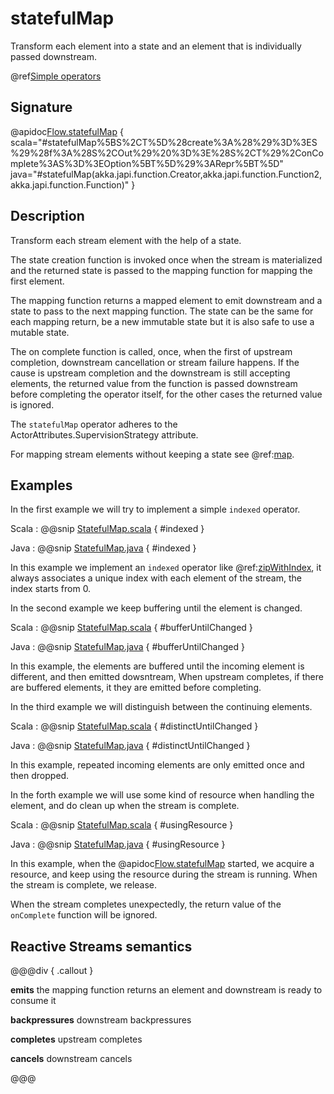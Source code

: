 # statefulMap

Transform each element into a state and an element that is individually passed downstream.

@ref[Simple operators](../index.md#simple-operators)

## Signature

@apidoc[Flow.statefulMap](Flow) { scala="#statefulMap%5BS%2CT%5D%28create%3A%28%29%3D%3ES%29%28f%3A%28S%2COut%29%20%3D%3E%28S%2CT%29%2ConComplete%3AS%3D%3EOption%5BT%5D%29%3ARepr%5BT%5D" java="#statefulMap(akka.japi.function.Creator,akka.japi.function.Function2,akka.japi.function.Function)" }

## Description

Transform each stream element with the help of a state. 

The state creation function is invoked once when the stream is materialized and the returned state is passed to the mapping function for mapping the first element. 

The mapping function returns a mapped element to emit downstream and a state to pass to the next mapping function. The state can be the same for each mapping return, be a new immutable state but it is also safe to use a mutable state.

The on complete function is called, once, when the first of upstream completion, downstream cancellation or stream failure happens. If the cause is upstream completion and the downstream is still accepting elements, the returned value from the function is passed downstream before completing the operator itself, for the other cases the returned value is ignored.

The `statefulMap` operator adheres to the
ActorAttributes.SupervisionStrategy attribute.

For mapping stream elements without keeping a state see @ref:[map](map.md).

## Examples

In the first example we will try to implement a simple `indexed` operator.

Scala
:  @@snip [StatefulMap.scala](/akka-docs/src/test/scala/docs/stream/operators/flow/StatefulMap.scala) { #indexed }

Java
:   @@snip [StatefulMap.java](/akka-docs/src/test/java/jdocs/stream/operators/flow/StatefulMap.java) { #indexed }

In this example we implement an `indexed` operator like @ref:[zipWithIndex](zipWithIndex.md), it always associates a unique index 
with each element of the stream, the index starts from 0.

In the second example we keep buffering until the element is changed.

Scala
:  @@snip [StatefulMap.scala](/akka-docs/src/test/scala/docs/stream/operators/flow/StatefulMap.scala) { #bufferUntilChanged }

Java
:   @@snip [StatefulMap.java](/akka-docs/src/test/java/jdocs/stream/operators/flow/StatefulMap.java) { #bufferUntilChanged }

In this example, the elements are buffered until the incoming element is different, and then emitted dowsntream,
When upstream completes, if there are buffered elements, it they are emitted before completing.

In the third example we will distinguish between the continuing elements.

Scala
:  @@snip [StatefulMap.scala](/akka-docs/src/test/scala/docs/stream/operators/flow/StatefulMap.scala) { #distinctUntilChanged }

Java
:   @@snip [StatefulMap.java](/akka-docs/src/test/java/jdocs/stream/operators/flow/StatefulMap.java) { #distinctUntilChanged }

In this example, repeated incoming elements are only emitted once and then dropped.

In the forth example we will use some kind of resource when handling the element,
and do clean up when the stream is complete.

Scala
:  @@snip [StatefulMap.scala](/akka-docs/src/test/scala/docs/stream/operators/flow/StatefulMap.scala) { #usingResource }

Java
:   @@snip [StatefulMap.java](/akka-docs/src/test/java/jdocs/stream/operators/flow/StatefulMap.java) { #usingResource }

In this example, when the @apidoc[Flow.statefulMap](Flow) started, we acquire a resource, and keep using the resource
during the stream is running. When the stream is complete, we release.

When the stream completes unexpectedly, the return value of the `onComplete` function will be ignored.

## Reactive Streams semantics

@@@div { .callout }

**emits** the mapping function returns an element and downstream is ready to consume it

**backpressures** downstream backpressures

**completes** upstream completes

**cancels** downstream cancels

@@@
